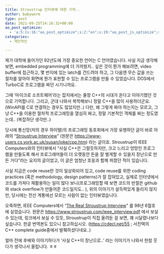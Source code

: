 ```yaml
---
title: Stroustrup 인터뷰에 대한 기억..
author: babyworm
type: post
date: 2021-09-25T14:16:32+00:00
ao_post_optimize:
  - 'a:5:{s:16:"ao_post_optimize";s:2:"on";s:19:"ao_post_js_optimize";s:2:"on";s:20:"ao_post_css_optimize";s:2:"on";s:12:"ao_post_ccss";s:2:"on";s:16:"ao_post_lazyload";s:2:"on";}'
categories:
  - 개인적인

---
```

제가 대학에 들어가던 92년도에 가장 중요한 언어는 C 언어였습니다. 사실 지금 생각해보면, embedded programming에 더 가까웠지.. 싶은 것이 뭔가 해보려면, video buffer에 접근하고, 몇 번지에 있는 latch를 건드려야 하고, 그 다음엔 무슨 값을 쓰는 절차를 알아야 화면에 뭔가 표현할 수 있는 프로그램을 만들 수 있었습니다. DOS에서 TurboC로 프로그램을 짜던 시기니까요. 

그때 ‘마이크로 소프트웨어’라는 잡지에서는 줄창 C++의 시대가 온다고 이야기했던 것으로 기억합니다. 그리고, 군대 나와서 복학해보니 정말 C++을 많이 사용하더군요. (WinAPI를 C로 연결하는 경우도 많았지만..) 다만, 왜 그렇게 짜야 하는지는 모르고, 그냥 C++을 이용한 절차적 프로그래밍을 열심히 짜고, 정말 기본적인 객체를 짜는 정도였는데.. (복잡하단 생각만..)

당시에 통신망(저의 경우 하이텔)의 프로그래밍 동호회에서 가장 유행하던 글이 바로 아래의 “<a rel="noreferrer noopener" href="https://kldp.org/node/16854" target="_blank">Stroustrup Interview</a>” (원문은 <a rel="noreferrer noopener" href="https://www-users.cs.york.ac.uk/susan/joke/cpp.htm" target="_blank">https://www-users.cs.york.ac.uk/susan/joke/cpp.htm</a>) 라는 글이죠. Stroustrup이 IEEE Computers와의 인터뷰에서 “사실 C++은 그럴듯하지만, 크고 느리고 엉망인 프로그램을 만들도록 해서 프로그래머들이 더 오랫동안 돈을 잘 벌게할 수 있을지 장난으로 만든 거다”라는 요지의 글이었고, 이 글은 엄청난 호응과 함께 퍼졌던 적이 있습니다. 

사실 지금은 code reuse란 것이 일상화되어 있고, code reuse를 위한 coding practices (혹은 methodology, design patterns)가 잘 잡혀있고, 실제로 인터넷에서 코드를 가져다 재활용하는 일이 많다 보니(프로그래밍할 때 보면 코드의 반절은 github와 stack overflow가 만들어준 코드일지도.. ), 위의 이야기가 설득력있게 들리지 않지만, 당시에는 전산 계통에선 모르는 사람이 없는 인터뷰였습니다. 

오죽하면, IEEE Computers에서 “<a rel="noreferrer noopener" href="https://www.computer.org/csdl/magazine/co/1998/06/r6110/13rRUyYjK7n" target="_blank">The Real Stroustrup Interview</a>” 를 98년 6월호에 실었습니다. 원문은 <a rel="noreferrer noopener" href="https://www.stroustrup.com/ieee_interview.pdf" target="_blank">https://www.stroustrup.com/ieee_interview.pdf</a> 에서 보실 수 있는데, 링크에서 보실 수 있듯, Stroustrup이 직접 올려둔 걸 보면, 꽤 시달렸나보다 싶습니다. 한글 번역본도 있으니 참고하십시오. (<https://cdecl.net/55> ; 서진택의 C++ complete guide중에서 발췌하셨다네요..)

얼마 전에 후배와 이야기하다가 ‘사실 C++이 장난으로..’ 라는 이야기가 나와서 한참 웃다가 생각나서 올립니다. ㅎㅎ